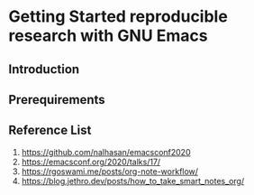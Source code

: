 # Getting Started reproducible research with GNU Emacs


## Introduction

## Prerequirements

## Reference List
1. https://github.com/nalhasan/emacsconf2020
2. https://emacsconf.org/2020/talks/17/
3. https://rgoswami.me/posts/org-note-workflow/
4. https://blog.jethro.dev/posts/how_to_take_smart_notes_org/


